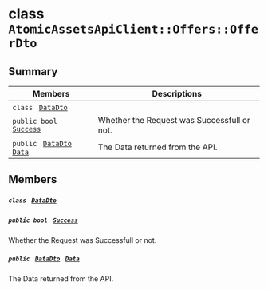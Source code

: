 # class `AtomicAssetsApiClient::Offers::OfferDto` 

## Summary

 Members                                | Descriptions                                
----------------------------------------|---------------------------------------------
`class ` [`DataDto`](AtomicAssetsApiClient--Offers--OfferDto--DataDto.md)        | 
`public bool ` [`Success`](#class_atomic_assets_api_client_1_1_offers_1_1_offer_dto_1a506fb037fbb6bfe8f254c021a2c3cfac) | Whether the Request was Successfull or not.
`public ` [`DataDto`](AtomicAssetsApiClient--Offers--OfferDto--DataDto.md)` ` [`Data`](#class_atomic_assets_api_client_1_1_offers_1_1_offer_dto_1a65c0779654774581967081cf3136bd84) | The Data returned from the API.

## Members

##### `class ` [`DataDto`](AtomicAssetsApiClient--Offers--OfferDto--DataDto.md) 

##### `public bool ` [`Success`](#class_atomic_assets_api_client_1_1_offers_1_1_offer_dto_1a506fb037fbb6bfe8f254c021a2c3cfac) 

Whether the Request was Successfull or not.

##### `public ` [`DataDto`](AtomicAssetsApiClient--Offers--OfferDto--DataDto.md)` ` [`Data`](#class_atomic_assets_api_client_1_1_offers_1_1_offer_dto_1a65c0779654774581967081cf3136bd84) 

The Data returned from the API.

